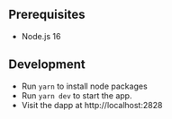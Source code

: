 ## Prerequisites

- Node.js 16

## Development

- Run `yarn` to install node packages
- Run `yarn dev` to start the app.
- Visit the dapp at http://localhost:2828

